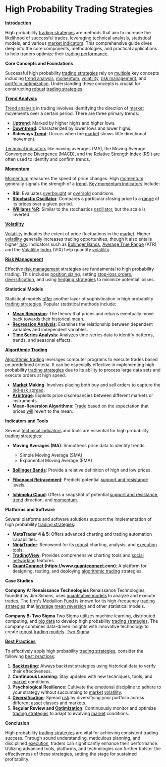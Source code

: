 # High Probability Trading Strategies

**Introduction**

High probability [trading strategies](../t/trading_strategies.md) are methods that aim to increase the likelihood of successful trades, leveraging [technical analysis](../t/technical_analysis.md), statistical models, and various [market indicators](../m/market_indicators.md). This comprehensive guide dives deep into the core components, methodologies, and practical applications to help traders optimize their [trading performance](../t/trading_performance.md).

**Core Concepts and Foundations**

Successful high probability [trading strategies](../t/trading_strategies.md) rely on [multiple](../m/multiple.md) key concepts including [trend analysis](../t/trend_analysis.md), [momentum](../m/momentum.md), [volatility](../v/volatility.md), [risk management](../r/risk_management.md), and [portfolio optimization](../p/portfolio_optimization.md). Understanding these concepts is crucial for constructing [robust](../r/robust.md) [trading strategies](../t/trading_strategies.md).

**[Trend Analysis](../t/trend_analysis.md)**

[Trend analysis](../t/trend_analysis.md) in trading involves identifying the direction of [market](../m/market.md) movements over a certain period. There are three primary trends:
- **[Uptrend](../u/uptrend.md)**: Marked by higher highs and higher lows.
- **[Downtrend](../d/downtrend.md)**: Characterized by lower lows and lower highs.
- **Sideways [Trend](../t/trend.md)**: Occurs when the [market](../m/market.md) shows little directional movement.
 
[Technical indicators](../t/technical_indicators.md) like moving averages (MA), the Moving Average Convergence [Divergence](../d/divergence.md) (MACD), and the [Relative Strength](../r/relative_strength.md) [Index](../i/index_instrument.md) (RSI) are often used to identify and confirm trends.

**[Momentum](../m/momentum.md)**

[Momentum](../m/momentum.md) measures the speed of price changes. High [momentum](../m/momentum.md) generally signals the strength of a [trend](../t/trend.md). [Key momentum indicators](../k/key_momentum_indicators.md) include:
- **RSI**: Evaluates [overbought](../o/overbought.md) or [oversold](../o/oversold.md) conditions.
- **[Stochastic Oscillator](../s/stochastic_oscillator.md)**: Compares a particular closing price to a [range](../r/range.md) of its prices over a given period.
- **[Williams %R](../w/williams_%r.md)**: Similar to the stochastics [oscillator](../o/oscillator.md), but the scale is inverted.

**[Volatility](../v/volatility.md)**

[Volatility](../v/volatility.md) indicates the extent of price fluctuations in the [market](../m/market.md). Higher [volatility](../v/volatility.md) generally increases trading opportunities, though it also entails higher [risk](../r/risk.md). Indicators such as [Bollinger Bands](../b/bollinger_bands.md), [Average True Range](../a/average_true_range_(atr).md) (ATR), and the [Volatility](../v/volatility.md) [Index](../i/index_instrument.md) (VIX) help quantify [volatility](../v/volatility.md).

**[Risk Management](../r/risk_management.md)**

Effective [risk management](../r/risk_management.md) strategies are fundamental to high probability trading. This includes [position sizing](../p/position_sizing.md), setting [stop-loss orders](../s/stop-loss_orders.md), [diversification](../d/diversification.md), and using [hedging strategies](../h/hedging_strategies.md) to minimize potential losses.

**Statistical Models**

Statistical models [offer](../o/offer.md) another layer of sophistication in high probability [trading strategies](../t/trading_strategies.md). Popular statistical methods include:

- **[Mean Reversion](../m/mean_reversion.md)**: The theory that prices and returns eventually move back towards their historical mean.
- **[Regression Analysis](../r/regression_analysis.md)**: Examines the relationship between dependent variables and independent variables.
- **[Time Series Analysis](../t/time_series_analysis.md)**: Analyzes time-series data to identify patterns, trends, and seasonal effects.

**[Algorithmic Trading](../a/algorithmic_trading.md)**

[Algorithmic trading](../a/algorithmic_trading.md) leverages computer programs to execute trades based on predefined criteria. It can be especially effective in implementing high probability [trading strategies](../t/trading_strategies.md) due to its ability to process large data sets and execute orders at high speed.

- **[Market](../m/market.md) Making**: Involves placing both buy and sell orders to capture the [bid-ask spread](../b/bid-ask_spread.md).
- **[Arbitrage](../a/arbitrage.md)**: Exploits price discrepancies between different markets or instruments.
- **Mean-Reversion Algorithms**: [Trade](../t/trade.md) based on the expectation that prices [will](../w/will.md) revert to the mean.

**Indicators and Tools**

Several [technical indicators](../t/technical_indicators.md) and tools are essential for high probability [trading strategies](../t/trading_strategies.md):

- **Moving Averages (MA)**: Smoothens price data to identify trends.
  - Simple Moving Average (SMA)
  - Exponential Moving Average (EMA)
  
- **[Bollinger Bands](../b/bollinger_bands.md)**: Provide a relative definition of high and low prices.
- **[Fibonacci Retracement](../f/fibonacci_retracement.md)**: Predicts potential [support and resistance](../s/support_and_resistance.md) levels.
- **[Ichimoku Cloud](../i/ichimoku_cloud.md)**: Offers a snapshot of potential [support and resistance](../s/support_and_resistance.md), [trend](../t/trend.md) direction, and [momentum](../m/momentum.md).
  
**Platforms and Software**

Several platforms and software solutions support the implementation of high probability [trading strategies](../t/trading_strategies.md):

- **MetaTrader 4 & 5**: Offers advanced charting and trading automation capabilities.
- **[NinjaTrader](../n/ninjatrader.md)**: Renowned for its [robust](../r/robust.md) charting, analysis, and [execution](../e/execution.md) tools.
- **[TradingView](../t/tradingview.md)**: Provides comprehensive charting tools and [social networking](../s/social_networking.md) features.
- **[QuantConnect](../q/quantconnect.md) (https://www.[quantconnect](../q/quantconnect.md).com)**: A platform for designing, testing, and deploying [algorithmic trading](../a/algorithmic_trading.md) strategies.

**Case Studies**

**Company A: Renaissance Technologies**
Renaissance Technologies, founded by Jim Simons, uses [quantitative models](../q/quantitative_models.md) to analyze and execute trades. The [firm](../f/firm.md)'s Medallion [Fund](../f/fund.md) is known for its high-frequency [trading strategies](../t/trading_strategies.md) that [leverage](../l/leverage.md) [mean reversion](../m/mean_reversion.md) and other statistical models.

**Company B: Two Sigma**
Two Sigma utilizes machine learning, distributed computing, and [big data](../b/big_data_in_trading.md) to develop high probability [trading strategies](../t/trading_strategies.md). The company combines data-driven insights with innovative technology to create [robust](../r/robust.md) [trading models](../t/trading_models.md). [Two Sigma](https://www.twosigma.com)

**[Best Practices](../b/best_practices.md)**

To effectively apply high probability [trading strategies](../t/trading_strategies.md), consider the following [best practices](../b/best_practices.md):

1. **[Backtesting](../b/backtesting.md)**: Always backtest strategies using historical data to verify their effectiveness.
2. **Continuous Learning**: Stay updated with new techniques, tools, and [market](../m/market.md) conditions.
3. **Psychological Resilience**: Cultivate the emotional discipline to adhere to your strategy without succumbing to [market](../m/market.md) [volatility](../v/volatility.md).
4. **[Diversification](../d/diversification.md)**: Spread [risk](../r/risk.md) by diversifying your portfolio across different [asset](../a/asset.md) classes and markets.
5. **Regular Review and [Optimization](../o/optimization.md)**: Continuously monitor and optimize [trading strategies](../t/trading_strategies.md) to adapt to evolving [market](../m/market.md) conditions.

**Conclusion**

High probability [trading strategies](../t/trading_strategies.md) are vital for achieving consistent trading success. Through sound understanding, meticulous planning, and disciplined [execution](../e/execution.md), traders can significantly enhance their performance. Utilizing advanced tools, platforms, and technologies can further bolster the effectiveness of these strategies, setting the stage for sustained profitability.

